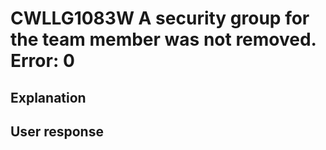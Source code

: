 # CWLLG1083W A security group for the team member was not removed.  Error: 0

## Explanation

## User response